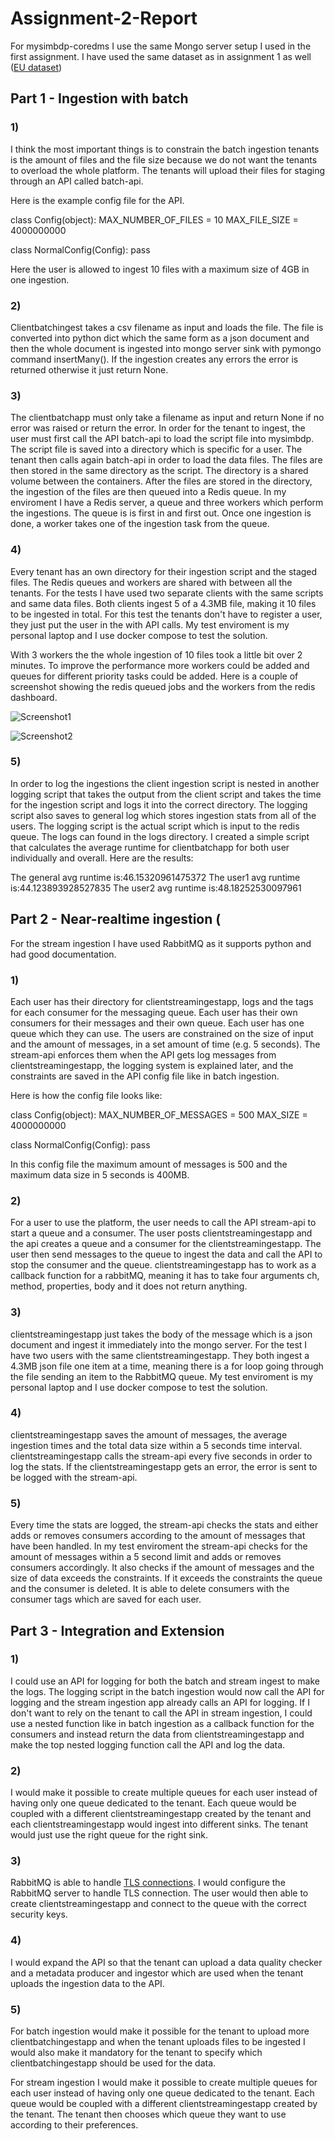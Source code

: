 # Assignment-2-Report

For mysimbdp-coredms I use the same Mongo server setup I used in the first assignment. I have used the same dataset as in assignment 1 as well ([EU dataset](https://data.europa.eu/euodp/en/data/dataset/covid-19-coronavirus-data))

## Part 1 - Ingestion with batch

### 1)
I think the most important things is to constrain the batch ingestion tenants is the amount of files and the file size because we do not want the tenants to overload the whole platform. The tenants will upload their files for staging through an API called batch-api.

Here is the example config file for the API.

class Config(object):
    MAX_NUMBER_OF_FILES = 10
    MAX_FILE_SIZE = 4000000000

class NormalConfig(Config):
    pass
    
Here the user is allowed to ingest 10 files with a maximum size of 4GB in one ingestion. 

### 2)
Clientbatchingest takes a csv filename as input and loads the file. The file is converted into python dict which the same form as a json document and then the whole document is ingested into mongo server sink with pymongo command insertMany(). If the ingestion creates any errors the error is returned otherwise it just return None.

### 3)
The clientbatchapp must only take a filename as input and return None if no error was raised or return the error. In order for the tenant to ingest, the user must first call the API batch-api to load the script file into mysimbdp. The script file is saved into a directory which is specific for a user. The tenant then calls again batch-api in order to load the data files. The files are then stored in the same directory as the script. The directory is a shared volume between the containers. After the files are stored in the directory, the ingestion of the files are then queued into a Redis queue. In my enviroment I have a Redis server, a queue and three workers which perform the ingestions. The queue is is first in and first out. Once one ingestion is done, a worker takes one of the ingestion task from the queue. 

### 4)
Every tenant has an own directory for their ingestion script and the staged files. The Redis queues and workers are shared with between all the tenants. For the tests I have used two separate clients with the same scripts and same data files. Both clients ingest 5 of a 4.3MB file, making it 10 files to be ingested in total. For this test the tenants don't have to register a user, they just put the user in the with API calls. My test enviroment is my personal laptop and I use docker compose to test the solution.

With 3 workers the the whole ingestion of 10 files took a little bit over 2 minutes. To improve the performance more workers could be added and queues for different priority tasks could be added. Here is a couple of screenshot showing the redis queued jobs and the workers from the redis dashboard.

![Screenshot1](../logs/Screenshot1 "Screenshot of queue in the beginning")

![Screenshot2](../logs/Screenshot2 "Screenshot of almost empty queue")

### 5)
In order to log the ingestions the client ingestion script is nested in another logging script that takes the output from the client script and takes the time for the ingestion script and logs it into the correct directory. The logging script also saves to general log which stores ingestion stats from all of the users. The logging script is the actual script which is input to the redis queue. The logs can found in the logs directory. I created a simple script that calculates the average runtime for clientbatchapp for both user individually and overall. Here are the results:

The general avg runtime is:46.15320961475372
The user1 avg runtime is:44.123893928527835
The user2 avg runtime is:48.18252530097961

## Part 2 - Near-realtime ingestion (

For the stream ingestion I have used RabbitMQ as it supports python and had good documentation. 

### 1) 
Each user has their directory for clientstreamingestapp, logs and the tags for each consumer for the messaging queue. Each user has their own consumers for their messages and their own queue. Each user has one queue which they can use. The users are constrained on the size of input and the amount of messages, in a set amount of time (e.g. 5 seconds). The stream-api enforces them when the API gets log messages from clientstreamingestapp, the logging system is explained later, and the constraints are saved in the API config file like in batch ingestion.

Here is how the config file looks like:

class Config(object):
    MAX_NUMBER_OF_MESSAGES = 500
    MAX_SIZE = 4000000000

class NormalConfig(Config):
    pass
    
In this config file the maximum amount of messages is 500 and the maximum data size in 5 seconds is 400MB. 

### 2)
For a user to use the platform, the user needs to call the API stream-api to start a queue and a consumer. The user posts clientstreamingestapp and the api creates a queue and a consumer for the clientstreamingestapp. The user then send messages to the queue to ingest the data and call the API to stop the consumer and the queue. clientstreamingestapp has to work as a callback function for a rabbitMQ, meaning it has to take four arguments ch, method, properties, body and it does not return anything.

### 3)
clientstreamingestapp just takes the body of the message which is a json document and ingest it immediately into the mongo server. For the test I have two users with the same clientstreamingestapp. They both ingest a 4.3MB json file one item at a time, meaning there is a for loop going through the file sending an item to the RabbitMQ queue. My test enviroment is my personal laptop and I use docker compose to test the solution. 

### 4)
clientstreamingestapp saves the amount of messages, the average ingestion times and the total data size within a 5 seconds time interval. clientstreamingestapp calls the stream-api every five seconds in order to log the stats. If the clientstreamingestapp gets an error, the error is sent to be logged with the stream-api.

### 5)
Every time the stats are logged, the stream-api checks the stats and either adds or removes consumers according to the amount of messages that have been handled. In my test enviroment the stream-api checks for the amount of messages within a 5 second limit and adds or removes consumers accordingly. It also checks if the amount of messages and the size of data exceeds the constraints. If it exceeds the constraints the queue and the consumer is deleted. It is able to delete consumers with the consumer tags which are saved for each user.


## Part 3 - Integration and Extension 

### 1)
I could use an API for logging for both the batch and stream ingest to make the logs. The logging script in the batch ingestion would now call the API for logging and the stream ingestion app already calls an API for logging. If I don't want to rely on the tenant to call the API in stream ingestion, I could use a nested function like in batch ingestion as a callback function for the consumers and instead return the data from clientstreamingestapp and make the top nested logging function call the API and log the data.

### 2)
I would make it possible to create multiple queues for each user instead of having only one queue dedicated to the tenant. Each queue would be coupled with a different clientstreamingestapp created by the tenant and each clientstreamingestapp would ingest into different sinks. The tenant would just use the right queue for the right sink. 

### 3)
RabbitMQ is able to handle [TLS connections](https://www.rabbitmq.com/ssl.html). I would configure the RabbitMQ server to handle TLS connection. The user would then able to create clientstreamingestapp and connect to the queue with the correct security keys.

### 4)
I would expand the API so that the tenant can upload a data quality checker and a metadata producer and ingestor which are used when the tenant uploads the ingestion data to the API. 

### 5)
For batch ingestion would make it possible for the tenant to upload more clientbatchingestapp and when the tenant uploads files to be ingested I would also make it mandatory for the tenant to specify which clientbatchingestapp should be used for the data.

For stream ingestion I would make it possible to create multiple queues for each user instead of having only one queue dedicated to the tenant. Each queue would be coupled with a different clientstreamingestapp created by the tenant. The tenant then chooses which queue they want to use according to their preferences. 

